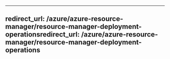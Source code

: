 ----
<a name="redirecturl-azureazure-resource-managerresource-manager-deployment-operations"></a><span data-ttu-id="8ff71-101">redirect_url: /azure/azure-resource-manager/resource-manager-deployment-operations</span><span class="sxs-lookup"><span data-stu-id="8ff71-101">redirect_url: /azure/azure-resource-manager/resource-manager-deployment-operations</span></span>
---
